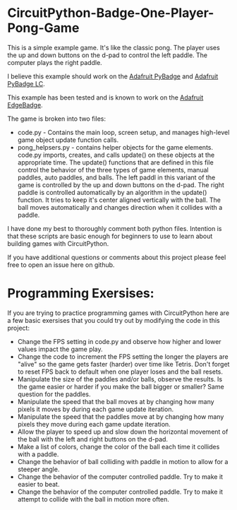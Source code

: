 # CircuitPython-Badge-One-Player-Pong-Game

This is a simple example game. It's like the classic pong. The player uses the up and down buttons on the d-pad to control the left paddle. The computer plays the right paddle.

I believe this example should work on the [Adafruit PyBadge](https://www.adafruit.com/product/4200) and [Adafruit PyBadge LC](https://www.adafruit.com/product/3939).

This example has been tested and is known to work on the [Adafruit EdgeBadge](https://www.adafruit.com/product/4400).

The game is broken into two files: 

 - code.py - Contains the main loop, screen setup, and manages high-level game object update function calls.
 - pong_helpsers.py - contains helper objects for the game elements. code.py imports, creates, and calls update() on these objects at the appropriate time. The update() functions that are defined in this file control the behavior of the three types of game elements, manual paddles, auto paddles, and balls. The left paddl in this variant of the game is controlled by the up and down buttons on the d-pad. The right paddle is controlled automatically by an algorithm in the update() function. It tries to keep it's center aligned vertically with the ball. The ball moves automatically and changes direction when it collides with a paddle.
 
I have done my best to thoroughly comment both python files. Intention is that these scripts are basic enough for beginners to use to learn about building games with CircuitPython.

If you have additional questions or comments about this project please feel free to open an issue here on github.

# Programming Exersises:
If you are trying to practice programming games with CircuitPython here are a few basic exersises that you could try out by modifying the code in this project:

 - Change the FPS setting in code.py and observe how higher and lower values impact the game play. 
 - Change the code to increment the FPS setting the longer the players are "alive" so the game gets faster (harder) over time like Tetris. Don't forget to reset FPS back to default when one player loses and the ball resets.
 - Manipulate the size of the paddles and/or balls, observe the results. Is the game easier or harder if you make the ball bigger or smaller? Same question for the paddles.
 - Manipulate the speed that the ball moves at by changing how many pixels it moves by during each game update iteration.
 - Manipulate the speed that the paddles move at by changing how many pixels they move during each game update iteration.
 - Allow the player to speed up and slow down the horizontal movement of the ball with the left and right buttons on the d-pad.
 - Make a list of colors, change the color of the ball each time it collides with a paddle.
 - Change the behavior of ball colliding with paddle in motion to allow for a steeper angle.
 - Change the behavior of the computer controlled paddle. Try to make it easier to beat.
 - Change the behavior of the computer controlled paddle. Try to make it attempt to collide with the ball in motion more often.
